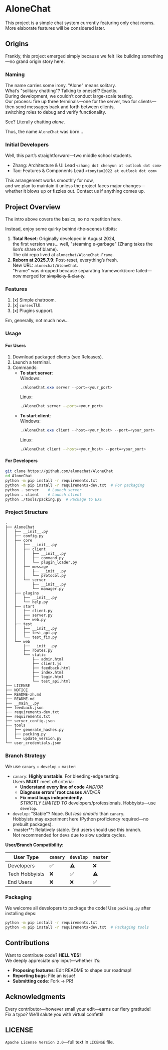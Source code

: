 # AloneChat

This project is a simple chat system currently featuring only chat rooms. More elaborate features will be considered
later.

## Origins

Frankly, this project emerged simply because we felt like building something—no grand origin story here.

### Naming

The name carries some irony. "Alone" means solitary.  
What’s "solitary chatting"? Talking to oneself? Exactly.  
During development, we couldn’t conduct large-scale testing.  
Our process: fire up three terminals—one for the server, two for clients—  
then send messages back and forth between clients,  
switching roles to debug and verify functionality.

See? Literally chatting *alone*.

Thus, the name `AloneChat` was born…

### Initial Developers

Well, this part’s straightforward—two middle school students.

- Zhang: Architecture & UI Lead  `<zhang dot chenyun at outlook dot com>`
- Tao: Features & Components Lead  `<tonytao2022 at outlook dot com>`

This arrangement works smoothly for now,  
and we plan to maintain it unless the project faces major changes—  
whether it blows up or fizzles out. Contact us if anything comes up.

## Project Overview

The intro above covers the basics, so no repetition here.

Instead, enjoy some quirky behind-the-scenes tidbits:

1. **Total Reset**: Originally developed in August 2024,  
   the first version was… well, "steaming e-garbage" (Zhang takes the lion’s share of blame).  
   The old repo lived at `alonechat/AloneChat.Frame`.
2. **Reborn at 2025.7.9**: Post-reset, everything’s fresh.  
   New URL: `alonechat/AloneChat`.  
   "Frame" was dropped because separating framework/core failed—  
   now merged for ~~simplicity & clarity~~.

### Features

1. [x] Simple chatroom.
2. [x] `curses`TUI.
3. [x] Plugins support.

Em, generally, not much now...

### Usage

#### For Users

1. Download packaged clients (see Releases).
2. Launch a terminal.
3. Commands:
    - **To start server**:  
      Windows:
      ```powershell  
      ./AloneChat.exe server --port=<your_port>  
      ```  
      Linux:
      ```bash  
      ./AloneChat server --port=<your_port>  
      ```  
    - **To start client**:  
      Windows:
      ```powershell  
      ./AloneChat.exe client --host=<your_host> --port=<your_port>  
      ```  
      Linux:
      ```bash  
      ./AloneChat client --host=<your_host> --port=<your_port>  
      ```  

#### For Developers

```bash  
git clone https://github.com/alonechat/AloneChat  
cd AloneChat  
python -m pip install -r requirements.txt  
python -m pip install -r requirements-dev.txt  # For packaging  
python . server    # Launch server  
python . client    # Launch client  
python ./tools/packing.py  # Package to EXE  
```  

### Project Structure

```
.
├── AloneChat
│   ├── __init__.py
│   ├── config.py
│   ├── core
│   │   ├── __init__.py
│   │   ├── client
│   │   │   ├── __init__.py
│   │   │   ├── command.py
│   │   │   └── plugin_loader.py
│   │   ├── message
│   │   │   ├── __init__.py
│   │   │   └── protocol.py
│   │   └── server
│   │       ├── __init__.py
│   │       └── manager.py
│   ├── plugins
│   │   ├── __init__.py
│   │   └── help.py
│   ├── start
│   │   ├── client.py
│   │   ├── server.py
│   │   └── web.py
│   ├── test
│   │   ├── __init__.py
│   │   ├── test_api.py
│   │   └── test_fix.py
│   └── web
│       ├── __init__.py
│       ├── routes.py
│       └── static
│           ├── admin.html
│           ├── client.js
│           ├── feedback.html
│           ├── index.html
│           ├── login.html
│           └── test_api.html
├── LICENSE
├── NOTICE
├── README-zh.md
├── README.md
├── __main__.py
├── feedback.json
├── requirements-dev.txt
├── requirements.txt
├── server_config.json
├── tools
│   ├── generate_hashes.py
│   ├── packing.py
│   └── update_version.py
└── user_credentials.json
```

### Branch Strategy

We use `canary` + `develop` + `master`:

- `canary`: **Highly unstable**. For bleeding-edge testing.  
  Users **MUST** meet *all* criteria:
    - **Understand every line of code** *AND/OR*
    - **Diagnose errors’ root causes** *AND/OR*
    - **Fix most bugs independently**.  
      *STRICTLY LIMITED TO* developers/professionals. Hobbyists—use `develop`.
- `develop`: "Stable"? Nope. But *less chaotic* than `canary`.  
  Hobbyists may experiment here (Python proficiency required—no prebuilt packages).
- `master**: Relatively stable. End users should use this branch.  
  Not recommended for devs due to slow update cycles.

**User/Branch Compatibility**:

| User Type      | `canary` | `develop` | `master` |  
|----------------|----------|-----------|----------|  
| Developers     | ✅        | ⚠️        | ❌        |  
| Tech Hobbyists | ❌        | ✅         | ⚠️       |  
| End Users      | ❌        | ❌         | ✅        |  

### Packaging

We welcome all developers to package the code! Use `packing.py` after installing deps:

```bash  
python -m pip install -r requirements.txt  
python -m pip install -r requirements-dev.txt  # Packaging tools  
```  

## Contributions

Want to contribute code? **HELL YES!**  
We deeply appreciate *any* input—whether it’s:

- **Proposing features**: Edit README to shape our roadmap!
- **Reporting bugs**: File an issue!
- **Submitting code**: Fork → PR!

## Acknowledgments

Every contributor—however small your edit—earns our fiery gratitude!  
Fix a typo? We’ll salute you with virtual confetti!

## LICENSE

`Apache License Version 2.0`—full text in `LICENSE` file.